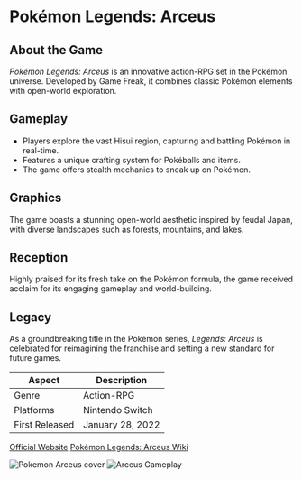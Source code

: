 # Pokémon Legends: Arceus

## About the Game
*Pokémon Legends: Arceus* is an innovative action-RPG set in the Pokémon universe. Developed by Game Freak, it combines classic Pokémon elements with open-world exploration.

## Gameplay
- Players explore the vast Hisui region, capturing and battling Pokémon in real-time.
- Features a unique crafting system for Pokéballs and items.
- The game offers stealth mechanics to sneak up on Pokémon.

## Graphics
The game boasts a stunning open-world aesthetic inspired by feudal Japan, with diverse landscapes such as forests, mountains, and lakes.

## Reception
Highly praised for its fresh take on the Pokémon formula, the game received acclaim for its engaging gameplay and world-building.

## Legacy
As a groundbreaking title in the Pokémon series, *Legends: Arceus* is celebrated for reimagining the franchise and setting a new standard for future games.

| Aspect           | Description                            |
|------------------|----------------------------------------|
| Genre            | Action-RPG                            |
| Platforms        | Nintendo Switch                       |
| First Released   | January 28, 2022                      |

[Official Website](https://legends.pokemon.com)
[Pokémon Legends: Arceus Wiki](https://pokemon.fandom.com/wiki/Pokémon_Legends:_Arceus)

![Pokemon Arceus cover](https://image.ceneostatic.pl/data/article_picture/68/12/93ba-f8f3-404f-9ee7-44ded0c138d3_large.jpg)
![Arceus Gameplay](https://ae01.alicdn.com/kf/S31b1a9d76e5d49fbb7a8a6306070a7ecD/Pokemon-Legends-Arceus-Nintendo-Switch-Game-100-oficjalny-oryginalny-gatunek-akcji-gra-karciana-fizycznej-dla-Switch.jpg)


